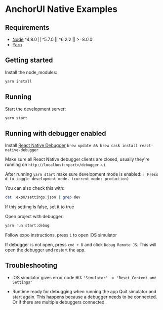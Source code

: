 # AnchorUI Native Examples

## Requirements

- [Node](https://github.com/creationix/nvm) ^4.8.0 || ^5.7.0 || ^6.2.2 || >=8.0.0
- [Yarn](https://yarnpkg.com/en/)

## Getting started

Install the node_modules:
```bash
yarn install
```

## Running

Start the development server:
```bash
yarn start
```

## Running with debugger enabled
Install [React Native Debugger](https://github.com/jhen0409/react-native-debugger) `brew update && brew cask install react-native-debugger`

Make sure all React Native debugger clients are closed, usually they're running on `http://localhost:<port>/debugger-ui`


After running `yarn start` make sure development mode is enabled:
`› Press d to toggle development mode. (current mode: production)`

You can also check this with:
```bash
cat .expo/settings.json | grep dev
```

If this setting is false, set it to true

Open project with debugger:

```bash
yarn run start:debug
```

Follow expo instructions, press `i` to open iOS simulator

If debugger is not open, press `cmd + D` and click `Debug Remote JS`. This will open the debugger and restart the app.

## Troubleshooting
- iOS simulator gives error code 60:
`"Simulator" -> "Reset Content and Settings"`

- Runtime ready for debugging when running the app
Quit simulator and start again. This happens because a debugger needs to be connected. Or if there are multiple debuggers connected.
